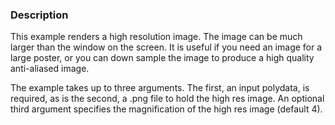 ### Description

This example renders a high resolution image. The image can be much larger than the window on the screen. It is useful if you need an image for a large poster, or you can down sample the image to produce a high quality anti-aliased image.

The example takes up to three arguments. The first, an input polydata, is required, as is the second, a .png file to hold the high res image. An optional third argument specifies the magnification of the high res image (default 4).
